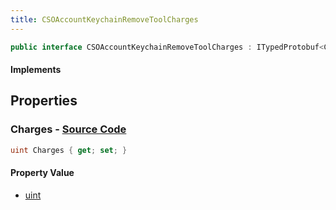 ```yaml
---
title: CSOAccountKeychainRemoveToolCharges
---
```


```csharp
public interface CSOAccountKeychainRemoveToolCharges : ITypedProtobuf<CSOAccountKeychainRemoveToolCharges>, INativeHandle
```

#### Implements

## Properties

### **Charges** - [Source Code](https://github.com/swiftly-solution/swiftlys2/blob/main/managed/src/SwiftlyS2.Generated/Protobufs/Interfaces/CSOAccountKeychainRemoveToolCharges.cs#L13)

```csharp
uint Charges { get; set; }
```

#### Property Value

- [uint](https://learn.microsoft.com/dotnet/api/system.uint32)

